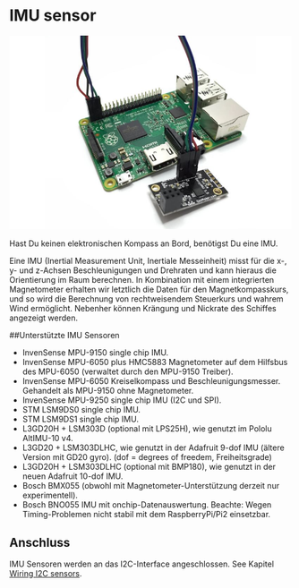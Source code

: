 # IMU sensor


![](../en/imu.png)

Hast Du keinen elektronischen Kompass an Bord, benötigst Du eine IMU.

Eine IMU (Inertial Measurement Unit, Inertiale Messeinheit) misst für die x-, y- und z-Achsen Beschleunigungen und Drehraten und kann hieraus die Orientierung im Raum berechnen. In Kombination mit einem integrierten Magnetometer erhalten wir letztlich die Daten für den Magnetkompasskurs, und so wird die Berechnung von rechtweisendem Steuerkurs und wahrem Wind ermöglicht. Nebenher können  Krängung und Nickrate des Schiffes angezeigt werden.


##Unterstützte IMU Sensoren

* InvenSense MPU-9150 single chip IMU.
* InvenSense MPU-6050 plus HMC5883 Magnetometer auf dem Hilfsbus des MPU-6050 (verwaltet durch den MPU-9150 Treiber).
* InvenSense MPU-6050 Kreiselkompass und Beschleunigungsmesser. Gehandelt als MPU-9150 ohne Magnetometer.
* InvenSense MPU-9250 single chip IMU (I2C und SPI).
* STM LSM9DS0 single chip IMU.
* STM LSM9DS1 single chip IMU.
* L3GD20H + LSM303D (optional mit LPS25H), wie genutzt im Pololu AltIMU-10 v4.
* L3GD20 + LSM303DLHC, wie genutzt in der Adafruit 9-dof IMU (ältere Version mit GD20 gyro). (dof = degrees of freedem, Freiheitsgrade)
* L3GD20H + LSM303DLHC (optional mit BMP180), wie genutzt in der neuen Adafruit 10-dof IMU.
* Bosch BMX055 (obwohl mit Magnetometer-Unterstützung derzeit nur experimentell).
* Bosch BNO055 IMU mit onchip-Datenauswertung. Beachte: Wegen Timing-Problemen nicht stabil mit dem RaspberryPi/Pi2 einsetzbar.

## Anschluss

IMU Sensoren werden an das I2C-Interface angeschlossen. See Kapitel [Wiring I2C sensors](/wiring-i2c-sensors.md).
